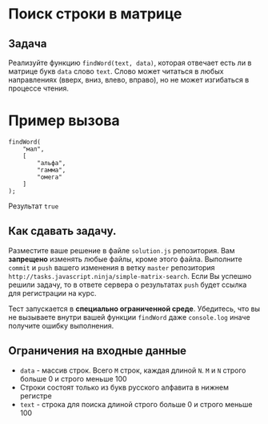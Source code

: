 # Поиск строки в матрице
## Задача
Реализуйте функцию `findWord(text, data)`, которая отвечает есть ли в матрице букв `data` слово `text`. Слово может читаться в любых направлениях (вверх, вниз, влево, вправо), но не может изгибаться в процессе чтения.

# Пример вызова
```
findWord(
    "мал",
    [
        "альфа",
        "гамма",
        "омега"
    ]
);
```
Результат `true` 

## Как сдавать задачу.
Разместите ваше решение в файле `solution.js` репозитория. Вам **запрещено** изменять любые файлы, кроме этого файла. Выполните `commit` и `push` вашего изменения в ветку `master` репозитория `http://tasks.javascript.ninja/simple-matrix-search`. Если Вы успешно решили задачу, то в ответе сервера о результатах `push` будет ссылка для регистрации на курс.

Тест запускается в **специально ограниченной среде**. Убедитесь, что вы не вызываете внутри вашей функции `findWord` даже `console.log` иначе получите ошибку выполнения.

## Ограничения на входные данные
* `data` - массив строк. Всего `M` строк, каждая длиной `N`. `M` и `N` строго больше 0 и строго меньше 100
* Строки состоят только из букв русского алфавита в нижнем регистре
* `text` - строка для поиска длиной строго больше 0 и строго меньше 100

